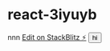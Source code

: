 # react-3iyuyb
nnn
[Edit on StackBlitz ⚡️](https://stackblitz.com/edit/react-3iyuyb)
<button>hi</button>
